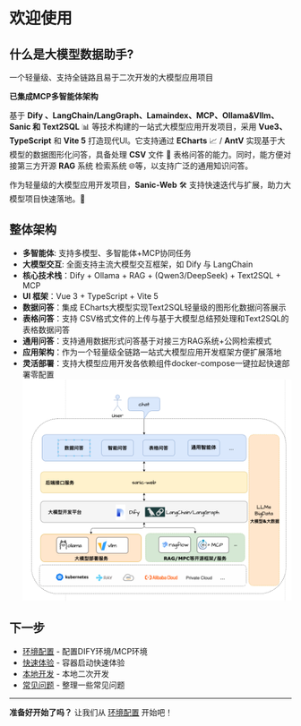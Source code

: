# 欢迎使用
 
## 什么是大模型数据助手?

一个轻量级、支持全链路且易于二次开发的大模型应用项目 

**已集成MCP多智能体架构**

基于 **Dify 、LangChain/LangGraph、Lamaindex、MCP、Ollama&Vllm、Sanic 和 Text2SQL** 📊 等技术构建的一站式大模型应用开发项目，采用 
**Vue3、TypeScript** 和 
**Vite 5** 
打造现代UI。它支持通过 **ECharts** 📈 / **AntV**
实现基于大模型的数据图形化问答，具备处理 **CSV** 文件 📂 表格问答的能力。同时，能方便对接第三方开源 **RAG** 系统 检索系统 🌐等，以支持广泛的通用知识问答。

作为轻量级的大模型应用开发项目，**Sanic-Web** 🛠️ 支持快速迭代与扩展，助力大模型项目快速落地。🚀

## 整体架构
- **多智能体**: 支持多模型、多智能体+MCP协同任务
- **大模型交互**: 全面支持主流大模型交互框架，如 Dify 与 LangChain
- **核心技术栈**：Dify + Ollama + RAG + (Qwen3/DeepSeek) + Text2SQL + MCP
- **UI 框架**：Vue 3 + TypeScript + Vite 5
- **数据问答**：集成 ECharts大模型实现Text2SQL轻量级的图形化数据问答展示
- **表格问答**：支持 CSV格式文件的上传与基于大模型总结预处理和Text2SQL的表格数据问答
- **通用问答**：支持通用数据形式问答基于对接三方RAG系统+公网检索模式
- **应用架构**：作为一个轻量级全链路一站式大模型应用开发框架方便扩展落地
- **灵活部署**：支持大模型应用开发各依赖组件docker-compose一键拉起快速部署零配置
![image](images/app-01.png)

## 下一步
- [环境配置](environment.md) - 配置DIFY环境/MCP环境
- [快速体验](quick-start.md) -  容器启动快速体验
- [本地开发](local-development.md) - 本地二次开发 
- [常见问题](faq.md) - 整理一些常见问题

---
**准备好开始了吗？** 让我们从 [环境配置](environment.md) 开始吧！
